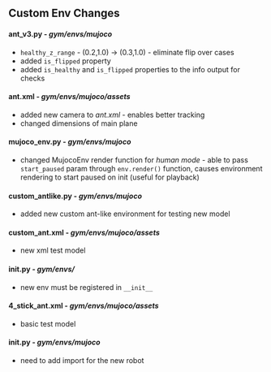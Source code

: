 ## Custom Env Changes

#### ant_v3.py - *gym/envs/mujoco*
* `healthy_z_range` - (0.2,1.0) -> (0.3,1.0) - eliminate flip over cases
* added `is_flipped` property 
* added `is_healthy` and `is_flipped` properties to the info output for checks

#### ant.xml - *gym/envs/mujoco/assets*
* added new camera to *ant.xml* - enables better tracking
* changed dimensions of main plane

#### mujoco_env.py - *gym/envs/mujoco*
* changed MujocoEnv render function for *human mode* - able to pass `start_paused` param
    through `env.render()` function, causes environment rendering to start
    paused on init (useful for playback)

#### custom_antlike.py - *gym/envs/mujoco*
* added new custom ant-like environment for testing new model

#### custom_ant.xml - *gym/envs/mujoco/assets*
* new xml test model

#### __init__.py - *gym/envs/*
* new env must be registered in `__init__`

#### 4_stick_ant.xml - *gym/envs/mujoco/assets*
* basic test model

#### __init__.py - *gym/envs/mujoco*
* need to add import for the new robot
